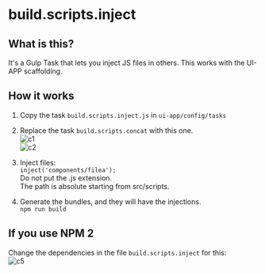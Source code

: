 # build.scripts.inject

## What is this?
It's a Gulp Task that lets you inject JS files in others.
This works with the UI-APP scaffolding.

## How it works

1) Copy the task `build.scripts.inject.js` in `ui-app/config/tasks`  

2) Replace the task `build.scripts.concat` with this one.  
![c1](https://cloud.githubusercontent.com/assets/16105726/23305771/19a76dce-fa7f-11e6-8881-ea7c0ae9d287.png)  
![c2](https://cloud.githubusercontent.com/assets/16105726/23305788/327288e8-fa7f-11e6-9cab-155a60e55a1c.png)  

3) Inject files:  
`inject('components/filea');`  
Do not put the .js extension.  
The path is absolute starting from src/scripts.  

4) Generate the bundles, and they will have the injections.  
`npm run build`  

## If you use NPM 2  
Change the dependencies in the file `build.scripts.inject` for this:  
![c5](https://cloud.githubusercontent.com/assets/16105726/23305933/ce237414-fa7f-11e6-9206-99a9eae31ec0.png)  
